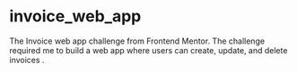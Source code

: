 # invoice_web_app
The Invoice web app challenge from Frontend Mentor. The challenge required me to build a web app where users can create,  update, and delete invoices .
